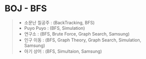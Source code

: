 # BOJ - BFS
> * 소문난 칠공주 : (BackTracking, BFS)
> * Puyo Puyo : (BFS, Simulation)
> * 연구소 : (BFS, Brute Force, Graph Search, Samsung)
> * 인구 이동 : (BFS, Graph Theory, Graph Search, Simulation, Samsung)
> * 아기 상어 : (BFS, Simultaion, Samsung)

